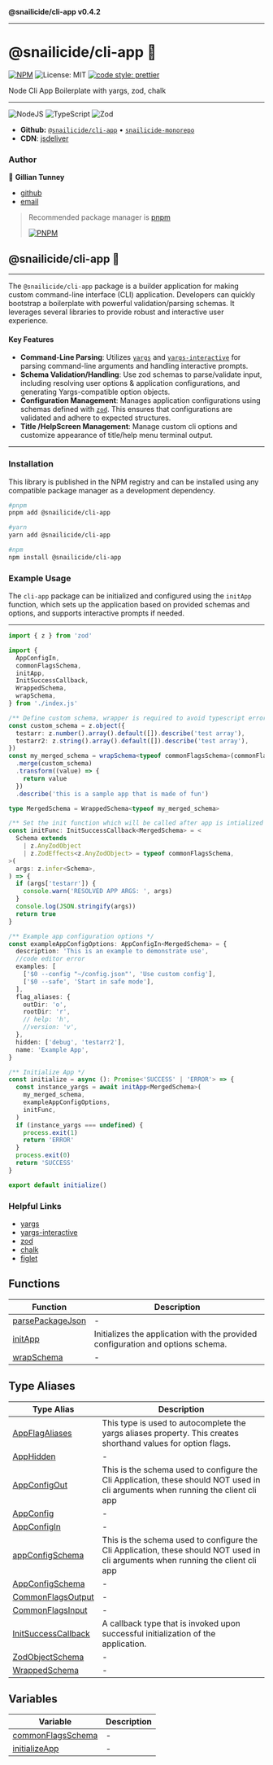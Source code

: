 **@snailicide/cli-app v0.4.2**

---

# @snailicide/cli-app 🐌

[![NPM](https://img.shields.io/npm/v/@snailicide/cli-app)](http://www.npmjs.com/package/@snailicide/cli-app)
![License: MIT](https://img.shields.io/npm/l/@snailicide/cli-app)
[![code style: prettier](https://img.shields.io/badge/code_style-prettier-ff69b4.svg?style=flat-square)](https://github.com/prettier/prettier)

Node Cli App Boilerplate with yargs, zod, chalk

---

![NodeJS](https://img.shields.io/badge/Node.js-43853D?style=for-the-badge&logo=node.js&logoColor=white)
![TypeScript](https://img.shields.io/badge/typescript-%23007ACC.svg?style=for-the-badge&logo=typescript&logoColor=white)
![Zod](https://img.shields.io/badge/zod-%233068b7.svg?style=for-the-badge&logo=zod&logoColor=white)

- **Github:**
  [`@snailicide/cli-app`](https://github.com/gbtunney/snailicide-monorepo/tree/main/packages/cli-app)
  • [`snailicide-monorepo`](https://github.com/gbtunney/snailicide-monorepo.git)
- **CDN**:
  [jsdeliver](https://cdn.jsdelivr.net/npm/@snailicide/cli-app/dist/index.min.js)

### Author

👤 **Gillian Tunney**

- [github](https://github.com/gbtunney)
- [email](mailto:gbtunney@mac.com)

> Recommended package manager is [pnpm](http://pnpm.io)
>
> [![PNPM](https://img.shields.io/badge/pnpm-%234a4a4a.svg?style=for-the-badge&logo=pnpm&logoColor=f69220)](http://pnpm.io)

## @snailicide/cli-app 🐌

---

The `@snailicide/cli-app` package is a builder application for making custom
command-line interface (CLI) application. Developers can quickly bootstrap a
boilerplate with powerful validation/parsing schemas. It leverages several
libraries to provide robust and interactive user experience.

#### Key Features

- **Command-Line Parsing**: Utilizes [`yargs`](https://yargs.js.org/docs/) and
  [`yargs-interactive`](https://www.npmjs.com/package/yargs-interactive?activeTab=readme)
  for parsing command-line arguments and handling interactive prompts.
- **Schema Validation/Handling**: Use zod schemas to parse/validate input,
  including resolving user options & application configurations, and generating
  Yargs-compatible option objects.
- **Configuration Management**: Manages application configurations using schemas
  defined with [`zod`](https://zod.dev/). This ensures that configurations are
  validated and adhere to expected structures.
- **Title /HelpScreen Management**: Manage custom cli options and customize
  appearance of title/help menu terminal output.

---

### Installation

This library is published in the NPM registry and can be installed using any
compatible package manager as a development dependency.

```sh
#pnpm
pnpm add @snailicide/cli-app

#yarn
yarn add @snailicide/cli-app

#npm
npm install @snailicide/cli-app
```

### Example Usage

The `cli-app` package can be initialized and configured using the `initApp`
function, which sets up the application based on provided schemas and options,
and supports interactive prompts if needed.

---

```ts
import { z } from 'zod'

import {
  AppConfigIn,
  commonFlagsSchema,
  initApp,
  InitSuccessCallback,
  WrappedSchema,
  wrapSchema,
} from './index.js'

/** Define custom schema, wrapper is required to avoid typescript error */
const custom_schema = z.object({
  testarr: z.number().array().default([]).describe('test array'),
  testarr2: z.string().array().default([]).describe('test array'),
})
const my_merged_schema = wrapSchema<typeof commonFlagsSchema>(commonFlagsSchema)
  .merge(custom_schema)
  .transform((value) => {
    return value
  })
  .describe('this is a sample app that is made of fun')

type MergedSchema = WrappedSchema<typeof my_merged_schema>

/** Set the init function which will be called after app is intialized with typed arguments. */
const initFunc: InitSuccessCallback<MergedSchema> = <
  Schema extends
    | z.AnyZodObject
    | z.ZodEffects<z.AnyZodObject> = typeof commonFlagsSchema,
>(
  args: z.infer<Schema>,
) => {
  if (args['testarr']) {
    console.warn('RESOLVED APP ARGS: ', args)
  }
  console.log(JSON.stringify(args))
  return true
}

/** Example app configuration options */
const exampleAppConfigOptions: AppConfigIn<MergedSchema> = {
  description: 'This is an example to demonstrate use',
  //code editor error
  examples: [
    ['$0 --config "~/config.json"', 'Use custom config'],
    ['$0 --safe', 'Start in safe mode'],
  ],
  flag_aliases: {
    outDir: 'o',
    rootDir: 'r',
    // help: 'h',
    //version: 'v',
  },
  hidden: ['debug', 'testarr2'],
  name: 'Example App',
}

/** Initialize App */
const initialize = async (): Promise<'SUCCESS' | 'ERROR'> => {
  const instance_yargs = await initApp<MergedSchema>(
    my_merged_schema,
    exampleAppConfigOptions,
    initFunc,
  )
  if (instance_yargs === undefined) {
    process.exit(1)
    return 'ERROR'
  }
  process.exit(0)
  return 'SUCCESS'
}

export default initialize()
```

### Helpful Links

- [yargs](https://yargs.js.org/docs/)
- [yargs-interactive](https://www.npmjs.com/package/yargs-interactive?activeTab=readme)
- [zod](https://zod.dev/)
- [chalk](https://www.npmjs.com/package/chalk)
- [figlet](https://www.npmjs.com/package/figlet)

## Functions

| Function                                          | Description                                                                     |
| ------------------------------------------------- | ------------------------------------------------------------------------------- |
| [parsePackageJson](functions/parsePackageJson.md) | -                                                                               |
| [initApp](functions/initApp.md)                   | Initializes the application with the provided configuration and options schema. |
| [wrapSchema](functions/wrapSchema.md)             | -                                                                               |

## Type Aliases

| Type Alias                                                 | Description                                                                                                                      |
| ---------------------------------------------------------- | -------------------------------------------------------------------------------------------------------------------------------- |
| [AppFlagAliases](type-aliases/AppFlagAliases.md)           | This type is used to autocomplete the yargs aliases property. This creates shorthand values for option flags.                    |
| [AppHidden](type-aliases/AppHidden.md)                     | -                                                                                                                                |
| [AppConfigOut](type-aliases/AppConfigOut.md)               | This is the schema used to configure the Cli Application, these should NOT used in cli arguments when running the client cli app |
| [AppConfig](type-aliases/AppConfig.md)                     | -                                                                                                                                |
| [AppConfigIn](type-aliases/AppConfigIn.md)                 | -                                                                                                                                |
| [appConfigSchema](type-aliases/appConfigSchema.md)         | This is the schema used to configure the Cli Application, these should NOT used in cli arguments when running the client cli app |
| [AppConfigSchema](type-aliases/AppConfigSchema-1.md)       | -                                                                                                                                |
| [CommonFlagsOutput](type-aliases/CommonFlagsOutput.md)     | -                                                                                                                                |
| [CommonFlagsInput](type-aliases/CommonFlagsInput.md)       | -                                                                                                                                |
| [InitSuccessCallback](type-aliases/InitSuccessCallback.md) | A callback type that is invoked upon successful initialization of the application.                                               |
| [ZodObjectSchema](type-aliases/ZodObjectSchema.md)         | -                                                                                                                                |
| [WrappedSchema](type-aliases/WrappedSchema.md)             | -                                                                                                                                |

## Variables

| Variable                                            | Description |
| --------------------------------------------------- | ----------- |
| [commonFlagsSchema](variables/commonFlagsSchema.md) | -           |
| [initializeApp](variables/initializeApp.md)         | -           |

